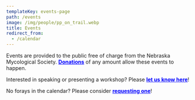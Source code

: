 ```yaml
---
templateKey: events-page
path: /events
image: /img/people/pp_on_trail.webp
title: Events
redirect_from:
  - /calendar
---
```

Events are provided to the public free of charge from the Nebraska Mycological Society. <a style="color:blue; font-weight:bold" target="_blank" href="https://www.google.com/url?q=https://www.paypal.com/donate?hosted_button_id%3DHPX3GSKB5VEXL&sa=D&source=calendar&usd=2&usg=AOvVaw188IGgDwIyAVu7LK0pEVbI">Donations</a> of any amount allow these events to happen.

Interested in speaking or presenting a workshop? Please <a style="color:blue; font-weight:bold" target="_blank" href="https://forms.gle/ZHj9inxDV18TJxAA6">let us know here</a>!

No forays in the calendar? Please consider <a style="color:blue; font-weight:bold" target="_blank" href="https://forms.gle/eaMEceRQEAsyao246">requesting one</a>!
